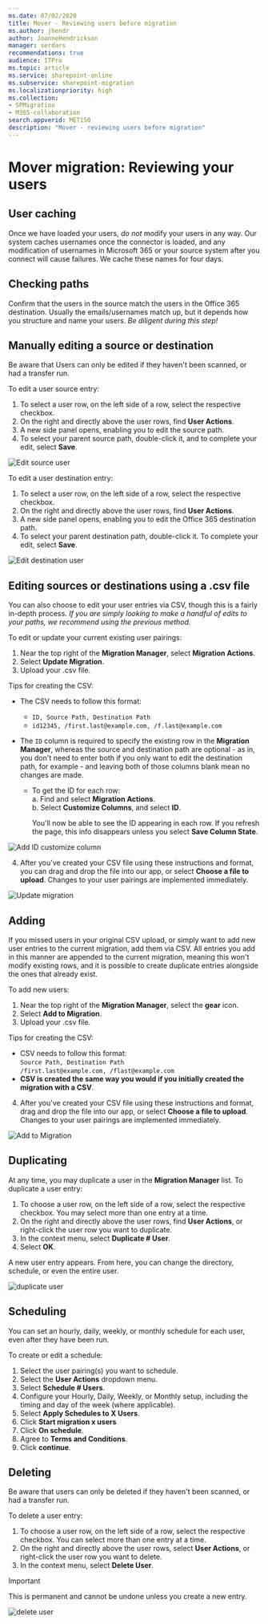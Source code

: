 ```yaml
---
ms.date: 07/02/2020
title: Mover - Reviewing users before migration
ms.author: jhendr
author: JoanneHendrickson
manager: serdars
recommendations: true
audience: ITPro
ms.topic: article
ms.service: sharepoint-online
ms.subservice: sharepoint-migration
ms.localizationpriority: high
ms.collection: 
- SPMigration
- M365-collaboration
search.appverid: MET150
description: "Mover - reviewing users before migration"
---
```

# Mover migration: Reviewing your users

## User caching

Once we have loaded your users, *do not* modify your users in any way. Our system caches usernames once the connector is loaded, and any modification of usernames in Microsoft 365 or your source system after you connect will cause failures. We cache these names for four days.

## Checking paths

Confirm that the users in the source match the users in the Office 365 destination. Usually the emails/usernames match up, but it depends how you structure and name your users. *Be diligent during this step!*

## Manually editing a source or destination

Be aware that Users can only be edited if they haven't been scanned, or had a transfer run.

To edit a user source entry:

1. To select a user row, on the left side of a row, select the respective checkbox.
2. On the right and directly above the user rows, find **User Actions**.
3. A new side panel opens, enabling you to edit the source path.
4. To select your parent source path, double-click it, and to complete your edit, select **Save**.

![Edit source user](media/mover-edit-source-user.png)

To edit a user destination entry:

1. To select a user row, on the left side of a row, select the respective checkbox.
2. On the right and directly above the user rows, find **User Actions**.
3. A new side panel opens, enabling you to edit the Office 365 destination path.
4. To select your parent destination path, double-click it. To complete your edit, select **Save**.

![Edit destination user](media/mover-edit-destination-user.png)

## Editing sources or destinations using a .csv file

You can also choose to edit your user entries via CSV, though this is a fairly in-depth process. *If you are simply looking to make a handful of edits to your paths, we recommend using the previous method.*

To edit or update your current existing user pairings:

1. Near the top right of the **Migration Manager**, select **Migration Actions**.
2. Select **Update Migration**.
3. Upload your .csv file.</br>

Tips for creating the CSV:
  - The CSV needs to follow this format:
     - `ID, Source Path, Destination Path`</br>
     - `id12345, /first.last@example.com, /f.last@example.com`

  - The `ID` column is required to specify the existing row in the **Migration Manager**, whereas the source and destination path are optional - as in, you don't need to enter both if you only want to edit the destination path, for example - and leaving both of those columns blank mean no changes are made.
 
      - To get the ID for each row:</br>
        a. Find and select **Migration Actions**.</br>
        b. Select **Customize Columns**, and select **ID**.</br>
        
        You'll now be able to see the ID appearing in each row. If you refresh the page, this info disappears unless you select **Save Column State**.


![Add ID customize column](media/add-id-customize-column.png)

4. After you've created your CSV file using these instructions and format, you can drag and drop the file into our app, or select **Choose a file to upload**. Changes to your user pairings are implemented immediately.

![Update migration](media/update-migration.png)

## Adding

If you missed users in your original CSV upload, or simply want to add new user entries to the current migration, add them via CSV. All entries you add in this manner are appended to the current migration, meaning this won't modify existing rows, and it is possible to create duplicate entries alongside the ones that already exist.

To add new users:

1. Near the top right of the **Migration Manager**, select the **gear** icon.
2. Select **Add to Migration**.
3. Upload your .csv file.</br>

Tips for creating the CSV:
  - CSV needs to follow this format:</br>
    `Source Path, Destination Path`</br>
    `/first.last@example.com, /flast@example.com`
  - **CSV is created the same way you would if you initially created the migration with a CSV**.
4. After you've created your CSV file using these instructions and format, drag and drop the file into our app, or select **Choose a file to upload**. Changes to your user pairings are implemented immediately.

![Add to Migration](media/add-to-migration.png)

## Duplicating

At any time, you may duplicate a user in the **Migration Manager** list. To duplicate a user entry:

1. To choose a user row, on the left side of a row, select the respective checkbox. You may select more than one entry at a time.
2. On the right and directly above the user rows, find **User Actions**, or right-click the user row you want to duplicate.
3. In the context menu, select **Duplicate # User**.
4. Select **OK**.</br>

A new user entry appears. From here, you can change the directory, schedule, or even the entire user.

![duplicate user](media/duplicate-user.png)

## Scheduling

You can set an hourly, daily, weekly, or monthly schedule for each user, even after they have been run.

To create or edit a schedule:

1. Select the user pairing(s) you want to schedule.
2. Select the **User Actions** dropdown menu.
3. Select **Schedule # Users**.
4. Configure your Hourly, Daily, Weekly, or Monthly setup, including the timing and day of the week (where applicable).
5. Select **Apply Schedules to X Users**.
6. Click **Start migration x users**
7. Click **On schedule**.
8. Agree to **Terms and Conditions**.
9. Click **continue**.

## Deleting

Be aware that users can only be deleted if they haven't been scanned, or had a transfer run.

To delete a user entry:

1. To choose a user row, on the left side of a row, select the respective checkbox. You can select more than one entry at a time.
2. On the right and directly above the user rows, select **User Actions**, or right-click the user row you want to delete.
3. In the context menu, select **Delete User**.
>[!Important]
>This is permanent and cannot be undone unless you create a new entry.

![delete user](media/delete-user.png)
